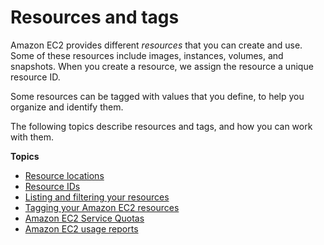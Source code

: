 # Resources and tags<a name="EC2_Resources"></a>

Amazon EC2 provides different *resources* that you can create and use\. Some of these resources include images, instances, volumes, and snapshots\. When you create a resource, we assign the resource a unique resource ID\.

Some resources can be tagged with values that you define, to help you organize and identify them\.

The following topics describe resources and tags, and how you can work with them\.

**Topics**
+ [Resource locations](resources.md)
+ [Resource IDs](resource-ids.md)
+ [Listing and filtering your resources](Using_Filtering.md)
+ [Tagging your Amazon EC2 resources](Using_Tags.md)
+ [Amazon EC2 Service Quotas](ec2-resource-limits.md)
+ [Amazon EC2 usage reports](usage-reports.md)